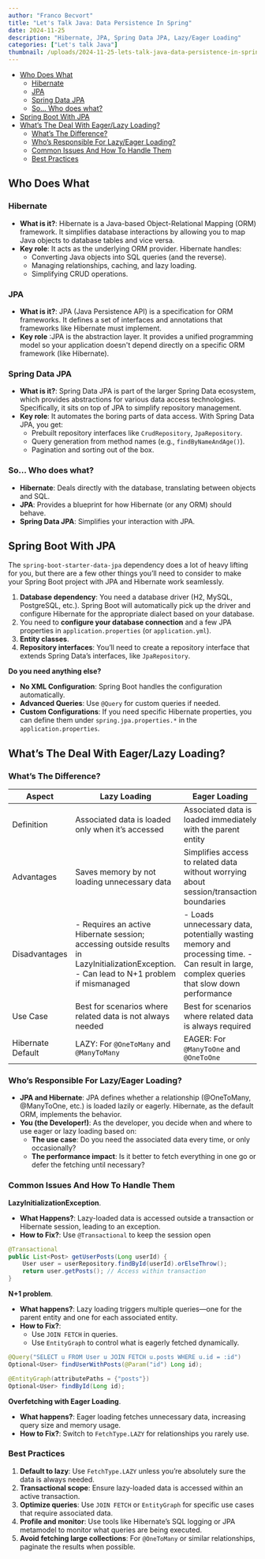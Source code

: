 ```yaml
---
author: "Franco Becvort"
title: "Let's Talk Java: Data Persistence In Spring"
date: 2024-11-25
description: "Hibernate, JPA, Spring Data JPA, Lazy/Eager Loading"
categories: ["Let's talk Java"]
thumbnail: /uploads/2024-11-25-lets-talk-java-data-persistence-in-spring/ryou_yamada_mastering_spring.png
---
```


<!-- TOC -->
  * [Who Does What](#who-does-what)
    * [Hibernate](#hibernate)
    * [JPA](#jpa)
    * [Spring Data JPA](#spring-data-jpa)
    * [So... Who does what?](#so-who-does-what)
  * [Spring Boot With JPA](#spring-boot-with-jpa)
  * [What&rsquo;s The Deal With Eager/Lazy Loading?](#whats-the-deal-with-eagerlazy-loading)
    * [What’s The Difference?](#whats-the-difference)
    * [Who’s Responsible For Lazy/Eager Loading?](#whos-responsible-for-lazyeager-loading)
    * [Common Issues And How To Handle Them](#common-issues-and-how-to-handle-them)
    * [Best Practices](#best-practices)
<!-- TOC -->

## Who Does What

### Hibernate

- **What is it?**: Hibernate is a Java-based Object-Relational Mapping (ORM) framework. It simplifies database interactions by allowing you to map Java objects to database tables and vice versa.
- **Key role**: It acts as the underlying ORM provider. Hibernate handles:
  - Converting Java objects into SQL queries (and the reverse).
  - Managing relationships, caching, and lazy loading.
  - Simplifying CRUD operations.

### JPA

- **What is it?**: JPA (Java Persistence API) is a specification for ORM frameworks. It defines a set of interfaces and annotations that frameworks like Hibernate must implement.
- **Key role** :JPA is the abstraction layer. It provides a unified programming model so your application doesn't depend directly on a specific ORM framework (like Hibernate).

### Spring Data JPA

- **What is it?**: Spring Data JPA is part of the larger Spring Data ecosystem, which provides abstractions for various data access technologies. Specifically, it sits on top of JPA to simplify repository management.
- **Key role**: It automates the boring parts of data access. With Spring Data JPA, you get:
  - Prebuilt repository interfaces like `CrudRepository`, `JpaRepository`.
  - Query generation from method names (e.g., `findByNameAndAge()`).
  - Pagination and sorting out of the box.

### So... Who does what?

- **Hibernate**: Deals directly with the database, translating between objects and SQL.
- **JPA**: Provides a blueprint for how Hibernate (or any ORM) should behave.
- **Spring Data JPA**: Simplifies your interaction with JPA.

## Spring Boot With JPA

The `spring-boot-starter-data-jpa` dependency does a lot of heavy lifting for you, but there are a few other things you’ll need to consider to make your Spring Boot project with JPA and Hibernate work seamlessly.

1. **Database dependency**: You need a database driver (H2, MySQL, PostgreSQL, etc.). Spring Boot will automatically pick up the driver and configure Hibernate for the appropriate dialect based on your database.
2. You need to **configure your database connection** and a few JPA properties in `application.properties` (or `application.yml`).
3. **Entity classes**.
4. **Repository interfaces**: You’ll need to create a repository interface that extends Spring Data’s interfaces, like `JpaRepository`.

**Do you need anything else?**
- **No XML Configuration**: Spring Boot handles the configuration automatically.
- **Advanced Queries**: Use `@Query` for custom queries if needed.
- **Custom Configurations**: If you need specific Hibernate properties, you can define them under `spring.jpa.properties.*` in the `application.properties`.

## What&rsquo;s The Deal With Eager/Lazy Loading?

### What’s The Difference?

| Aspect            | Lazy Loading                                                                                                                              | Eager Loading                                                                                                                               |
|-------------------|-------------------------------------------------------------------------------------------------------------------------------------------|---------------------------------------------------------------------------------------------------------------------------------------------|
| Definition        | Associated data is loaded only when it’s accessed                                                                                         | Associated data is loaded immediately with the parent entity                                                                                |
| Advantages        | Saves memory by not loading unnecessary data                                                                                              | Simplifies access to related data without worrying about session/transaction boundaries                                                     |
| Disadvantages     | - Requires an active Hibernate session; accessing outside results in LazyInitializationException. - Can lead to N+1 problem if mismanaged | - Loads unnecessary data, potentially wasting memory and processing time. - Can result in large, complex queries that slow down performance |
| Use Case          | Best for scenarios where related data is not always needed                                                                                | Best for scenarios where related data is always required                                                                                    |
| Hibernate Default | LAZY: For `@OneToMany` and `@ManyToMany`                                                                                                  | EAGER: For `@ManyToOne` and `@OneToOne`                                                                                                     |

### Who’s Responsible For Lazy/Eager Loading?

- **JPA and Hibernate**: JPA defines whether a relationship (@OneToMany, @ManyToOne, etc.) is loaded lazily or eagerly. Hibernate, as the default ORM, implements the behavior.
- **You (the Developer!)**: As the developer, you decide when and where to use eager or lazy loading based on:
  - **The use case**: Do you need the associated data every time, or only occasionally?
  - **The performance impact**: Is it better to fetch everything in one go or defer the fetching until necessary?

### Common Issues And How To Handle Them

**LazyInitializationException**.

- **What Happens?**: Lazy-loaded data is accessed outside a transaction or Hibernate session, leading to an exception.
- **How to Fix?**: Use `@Transactional` to keep the session open

```java
@Transactional
public List<Post> getUserPosts(Long userId) {
    User user = userRepository.findById(userId).orElseThrow();
    return user.getPosts(); // Access within transaction
}
```

**N+1 problem**.

- **What happens?**: Lazy loading triggers multiple queries—one for the parent entity and one for each associated entity.
- **How to Fix?**:
  - Use `JOIN FETCH` in queries.
  - Use `EntityGraph` to control what is eagerly fetched dynamically.

```java
@Query("SELECT u FROM User u JOIN FETCH u.posts WHERE u.id = :id")
Optional<User> findUserWithPosts(@Param("id") Long id);
```

```java
@EntityGraph(attributePaths = {"posts"})
Optional<User> findById(Long id);
```
**Overfetching with Eager Loading**.

- **What happens?**: Eager loading fetches unnecessary data, increasing query size and memory usage.
- **How to Fix?**: Switch to `FetchType.LAZY` for relationships you rarely use.

### Best Practices
1. **Default to lazy**: Use `FetchType.LAZY` unless you’re absolutely sure the data is always needed.
2. **Transactional scope**: Ensure lazy-loaded data is accessed within an active transaction.
3. **Optimize queries**: Use `JOIN FETCH` or `EntityGraph` for specific use cases that require associated data.
4. **Profile and monitor**: Use tools like Hibernate’s SQL logging or JPA metamodel to monitor what queries are being executed.
5. **Avoid fetching large collections**: For `@OneToMany` or similar relationships, paginate the results when possible.